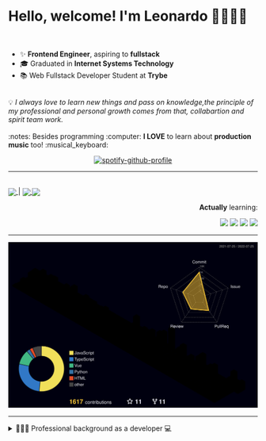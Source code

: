 # Hello, welcome! I'm Leonardo 🌈👨🏽‍💻
<p align="right">
<img src="https://upload.wikimedia.org/wikipedia/en/thumb/0/05/Flag_of_Brazil.svg/1200px-Flag_of_Brazil.svg.png" width=20 height=15 / >
<img src="https://upload.wikimedia.org/wikipedia/commons/2/2b/Bandeira_do_estado_de_S%C3%A3o_Paulo.svg" width=20 height=15 / >
</p>

- ✨ <b>Frontend Engineer</b>, aspiring to <b>fullstack</b>
- 🎓 Graduated in <b>Internet Systems Technology</b>
- 📚 Web Fullstack Developer Student at <b>Trybe</b>
<br>
💡 <i>I always love to learn new things and pass on knowledge,the principle of my professional and personal growth comes from that, collabartion and spirit team work.</i>
<br><br>
:notes: Besides programming :computer:
<b>I LOVE</b> to learn about <b>production music</b> too! :musical_keyboard:

<div align=center>
    
 [![spotify-github-profile](https://spotify-github-profile.vercel.app/api/view?uid=lcds90&cover_image=true&theme=novatorem&bar_color=ac61d2&bar_color_cover=false)](https://spotify-github-profile.vercel.app/api/view?uid=lcds90&redirect=true)
    
</div>

* * *

<br />
    
<div align="left">

<a href="https://lcds.vercel.app/">
   <img align="center" src="https://img.shields.io/badge/Access-Portfolio-purple"/>
</a> |
<a href="https://www.linkedin.com/in/lcds90/">
  <img align="center" src="https://img.shields.io/static/v1?logo=linkedin&label=linkedin&message=lcds90&color=blue&style=for-the-badge"/>
</a>
<a href="mailto:lcds90@gmail.com">
  <img align="center" src="https://img.shields.io/static/v1?&logo=gmail&label=Send&message=Email&color=red&style=for-the-badge" />
</a>   
 
</div>

<div align="right"> 
       
**Actually** learning:
 
<img src="https://badges.aleen42.com/src/vue.svg">
<img src="https://badges.aleen42.com/src/typescript.svg">
<img src="https://badges.aleen42.com/src/node.svg">
<img src="https://badges.aleen42.com/src/jest_1.svg">
</div>

* * *

![](./profile-3d-contrib/profile-night-rainbow.svg)


* * *
       
<details>
       
<summary>👨🏽‍💻 Professional background as a developer 💻</summary>
    
  <div align="justify">


<div align="center">
<a href="https://wakatime.com/@lcds90">
  <img align="center" src="https://github-readme-stats.vercel.app/api/top-langs/?username=lcds90&langs_count=10&theme=gruvbox&layout=compact&include_all_commits=true" width="400px"/>
</a>
<a href="https://wakatime.com/@lcds90">
  <img align="center" width="400px" src="https://github-readme-stats.vercel.app/api/wakatime?username=lcds90&theme=gruvbox&layout=compact"/>
</a>
</div>

<br/>

<div align="center">
    
<a href="https://wakatime.com/@lcds90">
  <img align="center" width="400px" src="https://github-readme-stats.vercel.app/api?username=lcds90&count_private=true&theme=gruvbox"/>
</a>
<!-- <img align="center" width="300px" src="https://github-profile-trophy.vercel.app/?username=lcds90&row=2&column=3&theme=gruvbox"/> -->

<img align="center" width="400px" src="https://github-readme-streak-stats.herokuapp.com/?user=lcds90&theme=dark"/>

</div>

<br />
              
<!--START_SECTION:waka-->
![Code Time](http://img.shields.io/badge/Code%20Time-1%2C787%20hrs%2051%20mins-blue)

![Profile Views](http://img.shields.io/badge/Profile%20Views-2-blue)

![Lines of code](https://img.shields.io/badge/From%20Hello%20World%20I%27ve%20Written-1%20Million%20lines%20of%20code-blue)

**🐱 My GitHub Data** 

> 🏆 1,028 Contributions in the Year 2022
 > 
> 📦 655.5 kB Used in GitHub's Storage 
 > 
> 🚫 Not Opted to Hire
 > 
> 📜 79 Public Repositories 
 > 
> 🔑 63 Private Repositories  
 > 
**I'm a Night 🦉** 

```text
🌞 Morning    166 commits    ███░░░░░░░░░░░░░░░░░░░░░░   14.57% 
🌆 Daytime    314 commits    ███████░░░░░░░░░░░░░░░░░░   27.57% 
🌃 Evening    433 commits    █████████░░░░░░░░░░░░░░░░   38.02% 
🌙 Night      226 commits    █████░░░░░░░░░░░░░░░░░░░░   19.84%

```
📅 **I'm Most Productive on Sunday** 

```text
Monday       150 commits    ███░░░░░░░░░░░░░░░░░░░░░░   13.17% 
Tuesday      157 commits    ███░░░░░░░░░░░░░░░░░░░░░░   13.78% 
Wednesday    90 commits     ██░░░░░░░░░░░░░░░░░░░░░░░   7.9% 
Thursday     122 commits    ██░░░░░░░░░░░░░░░░░░░░░░░   10.71% 
Friday       107 commits    ██░░░░░░░░░░░░░░░░░░░░░░░   9.39% 
Saturday     200 commits    ████░░░░░░░░░░░░░░░░░░░░░   17.56% 
Sunday       313 commits    ██████░░░░░░░░░░░░░░░░░░░   27.48%

```


📊 **This Week I Spent My Time On** 

```text
⌚︎ Time Zone: America/Sao_Paulo

💬 Programming Languages: 
Vue.js                   16 hrs 4 mins       ███████████████████░░░░░░   77.85% 
TypeScript               3 hrs 32 mins       ████░░░░░░░░░░░░░░░░░░░░░   17.18% 
JSON                     39 mins             ░░░░░░░░░░░░░░░░░░░░░░░░░   3.17% 
Markdown                 8 mins              ░░░░░░░░░░░░░░░░░░░░░░░░░   0.65% 
JavaScript               7 mins              ░░░░░░░░░░░░░░░░░░░░░░░░░   0.57%

🔥 Editors: 
VS Code                  20 hrs 39 mins      █████████████████████████   100.0%

💻 Operating System: 
Linux                    20 hrs 39 mins      █████████████████████████   100.0%

```

**I Mostly Code in JavaScript** 

```text
JavaScript               46 repos            ████████████░░░░░░░░░░░░░   49.46% 
TypeScript               23 repos            ██████░░░░░░░░░░░░░░░░░░░   24.73% 
Vue                      10 repos            ██░░░░░░░░░░░░░░░░░░░░░░░   10.75% 
HTML                     6 repos             █░░░░░░░░░░░░░░░░░░░░░░░░   6.45% 
C#                       3 repos             ░░░░░░░░░░░░░░░░░░░░░░░░░   3.23%

```


**Timeline**

![Chart not found](https://raw.githubusercontent.com/lcds90/lcds90/main/charts/bar_graph.png) 


 Last Updated on 25/07/2022 19:01:18 UTC
<!--END_SECTION:waka-->
              
              
   </div>
</details>
